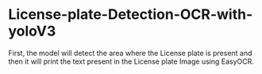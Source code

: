 # License-plate-Detection-OCR-with-yoloV3

First, the model will detect the area where the License plate is present and then it will print the text present in the License plate Image using EasyOCR.
